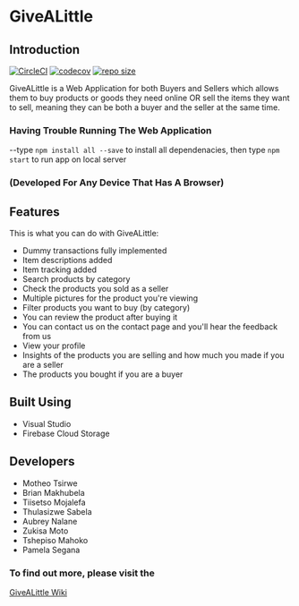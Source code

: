 # GiveALittle

## Introduction

[![CircleCI](https://circleci.com/gh/tiisetsohub/GiveALittle/tree/dummy-transaction.svg?style=svg)](https://circleci.com/gh/tiisetsohub/GiveALittle/tree/dummy-transaction)
[![codecov](https://codecov.io/gh/tiisetsohub/GiveALittle/branch/main/graph/badge.svg?token=UP3WVJRWXL)](https://codecov.io/gh/tiisetsohub/GiveALittle)
[![repo size](https://img.shields.io/github/repo-size/tiisetsohub/GiveALittle)](https://github.com/tiisetsohub/GiveALittle)


GiveALittle is a Web Application for both Buyers and Sellers which allows them to buy products 
or goods they need online OR sell the items they want to sell,
meaning they can be both a buyer and the seller at the same time. 

### Having Trouble Running The Web Application

--type `npm install all --save` to install all dependenacies,
  then type `npm start` to run app on local server
  
### (Developed For Any Device That Has A Browser)
        
## Features

This is what you can do with GiveALittle:

- Dummy transactions fully implemented
- Item descriptions added
- Item tracking added
- Search products by category
- Check the products you sold as a seller
- Multiple pictures for the product you're viewing
- Filter products you want to buy (by category)
- You can review the product after buying it
- You can contact us on the contact page and you'll hear the feedback from us
- View your profile
- Insights of the products you are selling and how much you made if you are a seller
- The products you bought if you are a buyer

## Built Using

* Visual Studio
* Firebase Cloud Storage

## Developers

* Motheo Tsirwe
* Brian Makhubela
* Tiisetso Mojalefa
* Thulasizwe Sabela
* Aubrey Nalane
* Zukisa Moto
* Tshepiso Mahoko
* Pamela Segana


### To find out more, please visit the 
[GiveALittle Wiki](https://github.com/tiisetsohub/GiveALittle/wiki)
